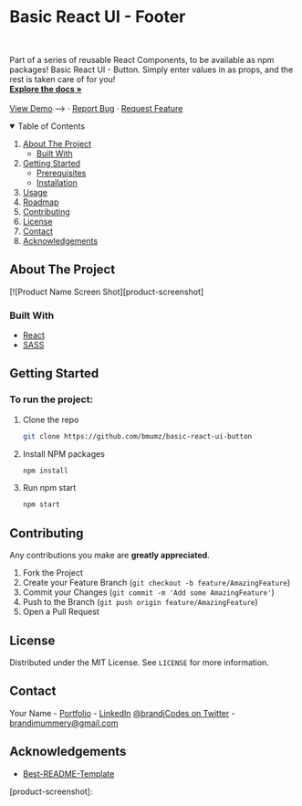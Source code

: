 <h1>Basic React UI - Footer</h1>

<!-- PROJECT LOGO -->
<br />
<p >

  <p>
Part of a series of reusable React Components, to be available as npm packages! Basic React UI - Button. Simply enter values in as props, and the rest is taken care of for you!
    <br />
    <a href="https://github.com/bmumz/basic-react-ui-button/blob/master/README.md"><strong>Explore the docs »</strong></a>
    <br />
    <br />
  <!-->  <a href="https://you-go-girl.vercel.app">View Demo</a> -->
    ·
    <a href="https://github.com/bmumz/basic-react-ui-button/issues">Report Bug</a>
    ·
    <a href="https://github.com/bmumz/basic-react-ui-button/issues">Request Feature</a>
  </p>
</p>

<!-- TABLE OF CONTENTS -->
<details open="open">
  <summary>Table of Contents</summary>
  <ol>
    <li>
      <a href="#about-the-project">About The Project</a>
      <ul>
        <li><a href="#built-with">Built With</a></li>
      </ul>
    </li>
    <li>
      <a href="#getting-started">Getting Started</a>
      <ul>
        <li><a href="#prerequisites">Prerequisites</a></li>
        <li><a href="#installation">Installation</a></li>
      </ul>
    </li>
    <li><a href="#usage">Usage</a></li>
    <li><a href="#roadmap">Roadmap</a></li>
    <li><a href="#contributing">Contributing</a></li>
    <li><a href="#license">License</a></li>
    <li><a href="#contact">Contact</a></li>
    <li><a href="#acknowledgements">Acknowledgements</a></li>
  </ol>
</details>

<!-- ABOUT THE PROJECT -->

## About The Project

[![Product Name Screen Shot][product-screenshot]

### Built With

- [React](https://reactjs.org/)
- [SASS](https://sass-lang.com/documentation/syntax)

<!-- GETTING STARTED -->

## Getting Started

### To run the project:

1. Clone the repo
   ```sh
   git clone https://github.com/bmumz/basic-react-ui-button
   ```
2. Install NPM packages
   ```sh
   npm install
   ```
3. Run npm start
   ```sh
   npm start
   ```

<!-- CONTRIBUTING -->

## Contributing

Any contributions you make are **greatly appreciated**.

1. Fork the Project
2. Create your Feature Branch (`git checkout -b feature/AmazingFeature`)
3. Commit your Changes (`git commit -m 'Add some AmazingFeature'`)
4. Push to the Branch (`git push origin feature/AmazingFeature`)
5. Open a Pull Request

<!-- LICENSE -->

## License

Distributed under the MIT License. See `LICENSE` for more information.

<!-- CONTACT -->

## Contact

Your Name - [Portfolio](https://www.brandimummery.dev) - [LinkedIn](https://www.linkedin.com/in/brandimummery) [@brandiCodes on Twitter](https://twitter.com/brandiCodes) - brandimummery@gmail.com

<!-- Project Link: [https://github.com/bmumz/you-go-girl](https://github.com/bmumz/you-go-girl) -->

<!-- ACKNOWLEDGEMENTS -->

## Acknowledgements

- [Best-README-Template](https://github.com/othneildrew/Best-README-Template/blob/master/README.md)

<!-- MARKDOWN LINKS & IMAGES -->
<!-- https://www.markdownguide.org/basic-syntax/#reference-style-links -->

[product-screenshot]:
